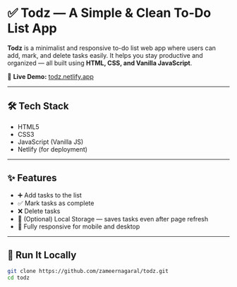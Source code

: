 # ✅ Todz — A Simple & Clean To-Do List App

**Todz** is a minimalist and responsive to-do list web app where users can add, mark, and delete tasks easily. It helps you stay productive and organized — all built using **HTML, CSS, and Vanilla JavaScript**.

🔗 **Live Demo:** [todz.netlify.app](https://todz.netlify.app)

---

## 🛠️ Tech Stack

- HTML5  
- CSS3  
- JavaScript (Vanilla JS)  
- Netlify (for deployment)

---

## ✨ Features

- ➕ Add tasks to the list  
- ✅ Mark tasks as complete  
- ❌ Delete tasks  
- 💾 (Optional) Local Storage — saves tasks even after page refresh  
- 📱 Fully responsive for mobile and desktop

---

## 🚀 Run It Locally

```bash
git clone https://github.com/zameernagaral/todz.git
cd todz
